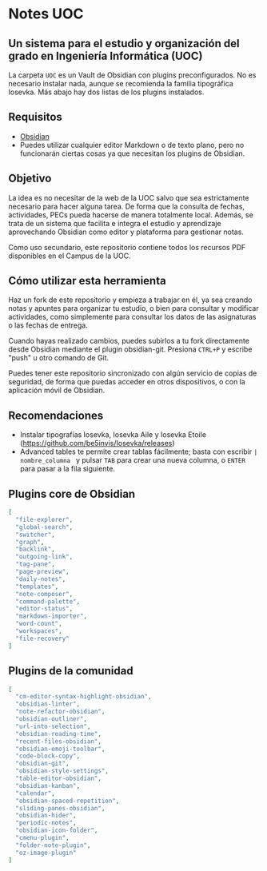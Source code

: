 # Notes UOC
## Un sistema para el estudio y organización del grado en Ingeniería Informática (UOC)

La carpeta `UOC` es un Vault de Obsidian con plugins preconfigurados. No es necesario instalar nada, aunque se recomienda la familia tipográfica Iosevka. Más abajo hay dos listas de los plugins instalados.

## Requisitos
+ [Obsidian](https://obsidian.md)
+ Puedes utilizar cualquier editor Markdown o de texto plano, pero no funcionarán ciertas cosas ya que necesitan los plugins de Obsidian.

## Objetivo
La idea es no necesitar de la web de la UOC salvo que sea estrictamente necesario para hacer alguna tarea. De forma que la consulta de fechas, actividades, PECs pueda hacerse de manera totalmente local. Además, se trata de un sistema que facilita e integra el estudio y aprendizaje aprovechando Obsidian como editor y plataforma para gestionar notas.

Como uso secundario, este repositorio contiene todos los recursos PDF disponibles en el Campus de la UOC.

## Cómo utilizar esta herramienta
Haz un fork de este repositorio y empieza a trabajar en él, ya sea creando notas y apuntes para organizar tu estudio, o bien para consultar y modificar actividades, como simplemente para consultar los datos de las asignaturas o las fechas de entrega.

Cuando hayas realizado cambios, puedes subirlos a tu fork directamente desde Obsidian mediante el plugin obsidian-git. Presiona `CTRL+P` y escribe "push" u otro comando de Git.

Puedes tener este repositorio sincronizado con algún servicio de copias de seguridad, de forma que puedas acceder en otros dispositivos, o con la aplicación móvil de Obsidian.

## Recomendaciones
+ Instalar tipografías Iosevka, Iosevka Aile y Iosevka Etoile (https://github.com/be5invis/Iosevka/releases)
+ Advanced tables te permite crear tablas fácilmente; basta con escribir `| nombre_columna ` y pulsar `TAB` para crear una nueva columna, o `ENTER` para pasar a la fila siguiente.

## Plugins core de Obsidian
```json
[
  "file-explorer",
  "global-search",
  "switcher",
  "graph",
  "backlink",
  "outgoing-link",
  "tag-pane",
  "page-preview",
  "daily-notes",
  "templates",
  "note-composer",
  "command-palette",
  "editor-status",
  "markdown-importer",
  "word-count",
  "workspaces",
  "file-recovery"
]
```

## Plugins de la comunidad
```json
[
  "cm-editor-syntax-highlight-obsidian",
  "obsidian-linter",
  "note-refactor-obsidian",
  "obsidian-outliner",
  "url-into-selection",
  "obsidian-reading-time",
  "recent-files-obsidian",
  "obsidian-emoji-toolbar",
  "code-block-copy",
  "obsidian-git",
  "obsidian-style-settings",
  "table-editor-obsidian",
  "obsidian-kanban",
  "calendar",
  "obsidian-spaced-repetition",
  "sliding-panes-obsidian",
  "obsidian-hider",
  "periodic-notes",
  "obsidian-icon-folder",
  "cmenu-plugin",
  "folder-note-plugin",
  "oz-image-plugin"
]
```
